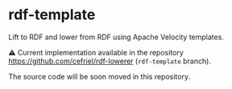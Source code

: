 # rdf-template
Lift to RDF and lower from RDF using Apache Velocity templates.

⚠️ Current implementation available in the repository https://github.com/cefriel/rdf-lowerer (`rdf-template` branch).

The source code will be soon moved in this repository.
